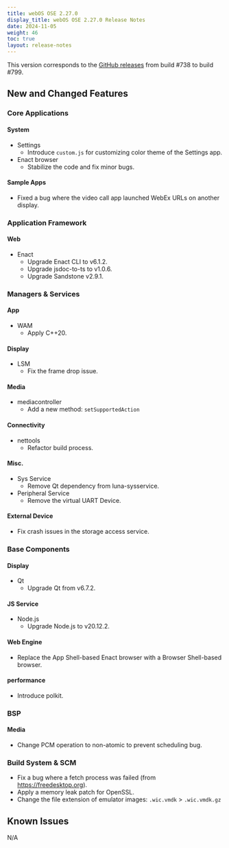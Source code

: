 ```yaml
---
title: webOS OSE 2.27.0
display_title: webOS OSE 2.27.0 Release Notes
date: 2024-11-05
weight: 46
toc: true
layout: release-notes
---
```


This version corresponds to the [GitHub releases](https://github.com/webosose/build-webos/releases) from build #738 to build #799.

## New and Changed Features

### Core Applications

#### System

- Settings
  - Introduce `custom.js` for customizing color theme of the Settings app.
- Enact browser
  - Stabilize the code and fix minor bugs.

#### Sample Apps

- Fixed a bug where the video call app launched WebEx URLs on another display.

### Application Framework

#### Web

- Enact
  - Upgrade Enact CLI to v6.1.2.
  - Upgrade jsdoc-to-ts to v1.0.6.
  - Upgrade Sandstone v2.9.1.

### Managers & Services

#### App

- WAM
  - Apply C++20.

#### Display

- LSM
  - Fix the frame drop issue.

#### Media

- mediacontroller
  - Add a new method: `setSupportedAction`

#### Connectivity

- nettools
  - Refactor build process.

#### Misc.

- Sys Service
  - Remove Qt dependency from luna-sysservice.
- Peripheral Service
  - Remove the virtual UART Device.

#### External Device

- Fix crash issues in the storage access service.

### Base Components 

#### Display

- Qt
  - Upgrade Qt from v6.7.2.

#### JS Service

- Node.js
  - Upgrade Node.js to v20.12.2.

#### Web Engine

- Replace the App Shell-based Enact browser with a Browser Shell-based browser.

#### performance

- Introduce polkit.

### BSP

#### Media

- Change PCM operation to non-atomic to prevent scheduling bug.

### Build System & SCM

- Fix a bug where a fetch process was failed (from https://freedesktop.org).
- Apply a memory leak patch for OpenSSL.
- Change the file extension of emulator images: `.wic.vmdk` > `.wic.vmdk.gz`

## Known Issues

N/A
